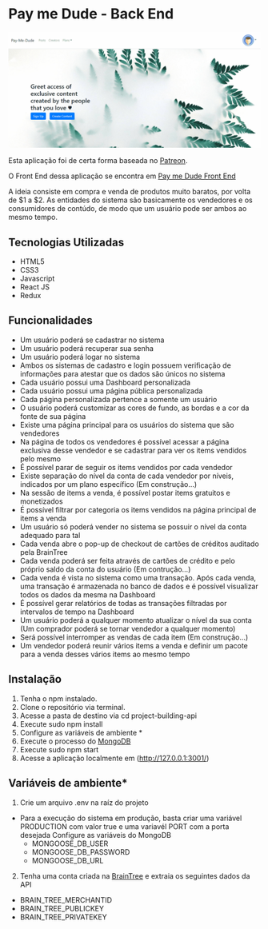 # Pay me Dude - Back End

<p align="center">
    <img src="https://github.com/gabrielsxp/paymedude-frontend/blob/master/paymedude.gif" alt="Pay me Dude Landing"></img> 
</p>

Esta aplicação foi de certa forma baseada no [Patreon](https://patreon.com). 

O Front End dessa aplicação se encontra em [Pay me Dude Front End](https://github.com/gabrielsxp/paymedude-frontend)

A ideia consiste em compra e venda de produtos muito baratos, por volta de $1 a $2. As entidades do sistema são basicamente os vendedores e os consumidores de contúdo, de modo que um usuário pode ser ambos ao mesmo tempo.

## Tecnologias Utilizadas
- HTML5
- CSS3
- Javascript
- React JS
- Redux

## Funcionalidades
- Um usuário poderá se cadastrar no sistema
- Um usuário poderá recuperar sua senha
- Um usuário poderá logar no sistema
- Ambos os sistemas de cadastro e login possuem verificação de informações para atestar que os dados são únicos no sistema
- Cada usuário possui uma Dashboard personalizada
- Cada usuário possui uma página pública personalizada
- Cada página personalizada pertence a somente um usuário
- O usuário poderá customizar as cores de fundo, as bordas e a cor da fonte de sua página
- Existe uma página principal para os usuários do sistema que são vendedores
- Na página de todos os vendedores é possível acessar a página exclusiva desse vendedor e se cadastrar para ver os items vendidos pelo mesmo
- É possível parar de seguir os items vendidos por cada vendedor
- Existe separação do nível da conta de cada vendedor por níveis, indicados por um plano específico (Em construção...)
- Na sessão de items a venda, é possível postar items gratuitos e monetizados
- É possível filtrar por categoria os items vendidos na página principal de items a venda
- Um usuário só poderá vender no sistema se possuir o nível da conta adequado para tal
- Cada venda abre o pop-up de checkout de cartões de créditos auditado pela BrainTree
- Cada venda poderá ser feita através de cartões de crédito e pelo próprio saldo da conta do usuário (Em contrução...)
- Cada venda é vista no sistema como uma transação. Após cada venda, uma transação é armazenada no banco de dados e é possível
visualizar todos os dados da mesma na Dashboard
- É possível gerar relatórios de todas as transações filtradas por intervalos de tempo na Dashboard
- Um usuário poderá a qualquer momento atualizar o nível da sua conta (Um comprador poderá se tornar vendedor a qualquer momento)
- Será possível interromper as vendas de cada item (Em construção...)
- Um vendedor poderá reunir vários items a venda e definir um pacote para a venda desses vários items ao mesmo tempo

## Instalação
1. Tenha o npm instalado.
2. Clone o repositório via terminal.
3. Acesse a pasta de destino via cd project-building-api
4. Execute sudo npm install
5. Configure as variáveis de ambiente *
6. Execute o processo do [MongoDB](https://docs.mongodb.com/manual/)
7. Execute sudo npm start 
8. Acesse a aplicação localmente em (http://127.0.0.1:3001/)

## Variáveis de ambiente*
1. Crie um arquivo .env na raíz do projeto
- Para a execução do sistema em produção, basta criar uma variável PRODUCTION com valor true e uma variavél PORT com a porta desejada
   Configure as variáveis do MongoDB
  - MONGOOSE_DB_USER
  - MONGOOSE_DB_PASSWORD
  - MONGOOSE_DB_URL
2. Tenha uma conta criada na [BrainTree](https://www.braintreepayments.com/) e extraia os seguintes dados da API
- BRAIN_TREE_MERCHANTID
- BRAIN_TREE_PUBLICKEY
- BRAIN_TREE_PRIVATEKEY
